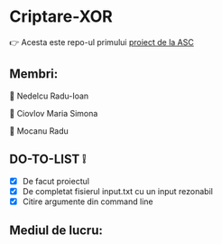 # Criptare-XOR

:point_right: Acesta este repo-ul
primului [proiect de la ASC](https://cs.unibuc.ro/~crusu/asc/Arhitectura%20Sistemelor%20de%20Calcul%20(ASC)%20-%20Proiect%200x00.pdf)

## Membri:

:man: Nedelcu Radu-Ioan

:woman: Ciovlov Maria Simona

:man: Mocanu Radu

## DO-TO-LIST ❕

- [X] De facut proiectul
- [x] De completat fisierul input.txt cu un input rezonabil
- [x] Citire argumente din command line
## Mediul de lucru:

